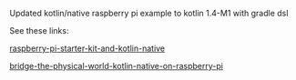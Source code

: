 Updated kotlin/native raspberry pi example to kotlin 1.4-M1 with gradle dsl

See these links:
 
[raspberry-pi-starter-kit-and-kotlin-native](https://hadihariri.com/2017/05/28/raspberry-pi-starter-kit-and-kotlin-native/)

[bridge-the-physical-world-kotlin-native-on-raspberry-pi](https://speakerdeck.com/jinqian/bridge-the-physical-world-kotlin-native-on-raspberry-pi)
